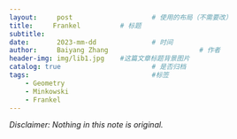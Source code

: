 ```yaml
---
layout:     post   				    # 使用的布局（不需要改）
title:     Frankel			# 标题 
subtitle:   
date:       2023-mm-dd 				# 时间
author:     Baiyang Zhang 						# 作者
header-img: img/lib1.jpg 	#这篇文章标题背景图片
catalog: true 						# 是否归档
tags:								#标签
    - Geometry
    - Minkowski
    - Frankel
---
```


*Disclaimer: Nothing in this note is original.*

